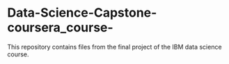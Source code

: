 # Data-Science-Capstone-coursera_course-
This repository contains files from the final project of the IBM data science course.  

